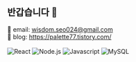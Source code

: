 ## 반갑습니다 👋


📧 email: wisdom.seo024@gmail.com
<br>
🌱 blog: https://palette77.tistory.com/
<br><br>
![React](https://img.shields.io/badge/React-61DAFB?style=flat&logo=React&logoColor=black)
![Node.js](https://img.shields.io/badge/Node.js-339933?style=flat&logo=Node.js&logoColor=white)
![Javascript](https://img.shields.io/badge/Javascript-F7DF1E?style=flat&logo=Javascript&logoColor=black)
![MySQL](https://img.shields.io/badge/MySQL-4479A1?style=flat&logo=MySQL&logoColor=white)
